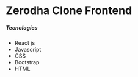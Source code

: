 <h1>Zerodha Clone Frontend</h1>

<h5>Tecnologies</h5>
<ul>
    <li>React js</li>
    <li>Javascript</li>
    <li>CSS</li>
    <li>Bootstrap</li>
    <li>HTML</li>
</ul>
    